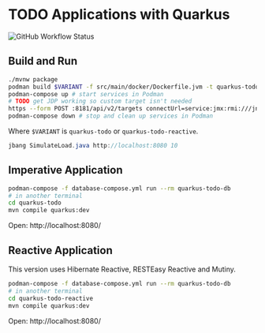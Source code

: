# TODO Applications with Quarkus

![GitHub Workflow Status](https://img.shields.io/github/workflow/status/cescoffier/quarkus-todo-app/Build)

## Build and Run

```bash
./mvnw package
podman build $VARIANT -f src/main/docker/Dockerfile.jvm -t quarkus-todo:latest
podman-compose up # start services in Podman
# TODO get JDP working so custom target isn't needed
https --form POST :8181/api/v2/targets connectUrl=service:jmx:rmi:///jndi/rmi://quarkus-todo-backend:9999/jmxrmi alias=quarkus
podman-compose down # stop and clean up services in Podman
```

Where `$VARIANT` is `quarkus-todo` or `quarkus-todo-reactive`.

```java
jbang SimulateLoad.java http://localhost:8080 10
```

## Imperative Application

```bash
podman-compose -f database-compose.yml run --rm quarkus-todo-db
# in another terminal
cd quarkus-todo
mvn compile quarkus:dev
```

Open: http://localhost:8080/

## Reactive Application

This version uses Hibernate Reactive, RESTEasy Reactive and Mutiny.

```bash
podman-compose -f database-compose.yml run --rm quarkus-todo-db
# in another terminal
cd quarkus-todo-reactive
mvn compile quarkus:dev
```

Open: http://localhost:8080/

